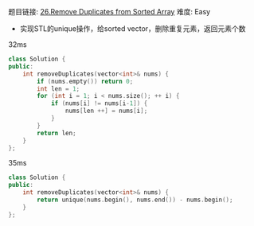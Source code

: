 题目链接: [26.Remove Duplicates from Sorted Array][1]
难度: Easy

- 实现STL的unique操作，给sorted vector，删除重复元素，返回元素个数

32ms

```cpp
class Solution {
public:
    int removeDuplicates(vector<int>& nums) {
        if (nums.empty()) return 0;
        int len = 1;
        for (int i = 1; i < nums.size(); ++ i) {
            if (nums[i] != nums[i-1]) {
                nums[len ++] = nums[i];
            }
        }
        return len;
    }
};
```

35ms
```cpp
class Solution {
public:
    int removeDuplicates(vector<int>& nums) {
        return unique(nums.begin(), nums.end()) - nums.begin();
    }
};
```

[1]: https://leetcode.com/problems/remove-duplicates-from-sorted-array/
